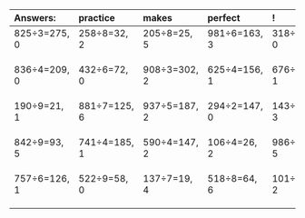 | Answers: | practice | makes | perfect | ! |
| :--- | :--- | :--- | :--- | :--- |
| 825÷3=275, 0 | 258÷8=32, 2 | 205÷8=25, 5 | 981÷6=163, 3 | 318÷3=106, 0 | 
|   |   |   |   |   | 
|   |   |   |   |   | 
|   |   |   |   |   | 
| 836÷4=209, 0 | 432÷6=72, 0 | 908÷3=302, 2 | 625÷4=156, 1 | 676÷3=225, 1 | 
|   |   |   |   |   | 
|   |   |   |   |   | 
|   |   |   |   |   | 
| 190÷9=21, 1 | 881÷7=125, 6 | 937÷5=187, 2 | 294÷2=147, 0 | 143÷7=20, 3 | 
|   |   |   |   |   | 
|   |   |   |   |   | 
|   |   |   |   |   | 
| 842÷9=93, 5 | 741÷4=185, 1 | 590÷4=147, 2 | 106÷4=26, 2 | 986÷9=109, 5 | 
|   |   |   |   |   | 
|   |   |   |   |   | 
|   |   |   |   |   | 
| 757÷6=126, 1 | 522÷9=58, 0 | 137÷7=19, 4 | 518÷8=64, 6 | 101÷3=33, 2 | 
|   |   |   |   |   | 
|   |   |   |   |   | 
|   |   |   |   |   | 
